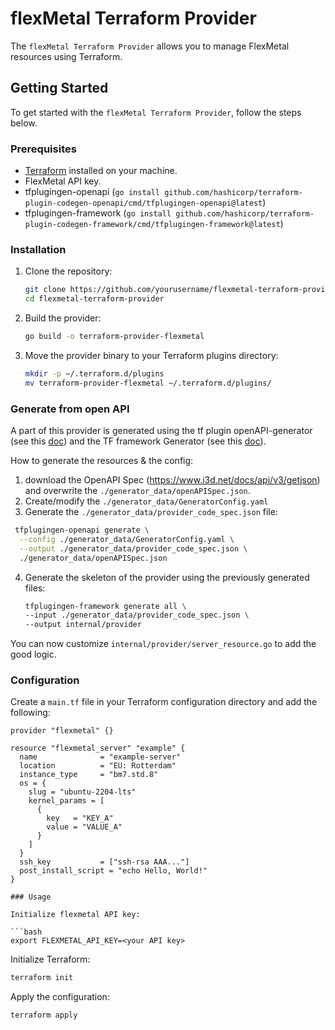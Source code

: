# flexMetal Terraform Provider

The `flexMetal Terraform Provider` allows you to manage FlexMetal resources using Terraform.

## Getting Started

To get started with the `flexMetal Terraform Provider`, follow the steps below.

### Prerequisites

- [Terraform](https://www.terraform.io/downloads.html) installed on your machine.
- FlexMetal API key.
- tfplugingen-openapi (`go install github.com/hashicorp/terraform-plugin-codegen-openapi/cmd/tfplugingen-openapi@latest`)
- tfplugingen-framework (`go install github.com/hashicorp/terraform-plugin-codegen-framework/cmd/tfplugingen-framework@latest`)

### Installation

1. Clone the repository:

    ```sh
    git clone https://github.com/yourusername/flexmetal-terraform-provider.git
    cd flexmetal-terraform-provider
    ```

2. Build the provider:

    ```sh
    go build -o terraform-provider-flexmetal
    ```

3. Move the provider binary to your Terraform plugins directory:

    ```sh
    mkdir -p ~/.terraform.d/plugins
    mv terraform-provider-flexmetal ~/.terraform.d/plugins/
    ```

### Generate from open API

A part of this provider is generated using the tf plugin openAPI-generator (see this [doc](https://developer.hashicorp.com/terraform/plugin/code-generation/openapi-generator)) and the TF framework Generator (see this [doc](https://developer.hashicorp.com/terraform/plugin/code-generation/framework-generator)).

How to generate the resources & the config:

1. download the OpenAPI Spec (https://www.i3d.net/docs/api/v3/getjson) and overwrite  the `./generator_data/openAPISpec.json`.
2. Create/modify the `./generator_data/GeneratorConfig.yaml`
3. Generate the `./generator_data/provider_code_spec.json` file: 
  ```bash
   tfplugingen-openapi generate \
    --config ./generator_data/GeneratorConfig.yaml \
    --output ./generator_data/provider_code_spec.json \
    ./generator_data/openAPISpec.json
   ```
4. Generate the skeleton of the provider using the previously generated files:
    ```bash
    tfplugingen-framework generate all \
    --input ./generator_data/provider_code_spec.json \
    --output internal/provider
    ```

You can now customize `internal/provider/server_resource.go` to add the good logic.

### Configuration

Create a `main.tf` file in your Terraform configuration directory and add the following:

```hcl
provider "flexmetal" {}

resource "flexmetal_server" "example" {
  name              = "example-server"
  location          = "EU: Rotterdam"
  instance_type     = "bm7.std.8"
  os = {
    slug = "ubuntu-2204-lts"
    kernel_params = [
      {
        key   = "KEY_A"
        value = "VALUE_A"
      }
    ]
  }
  ssh_key           = ["ssh-rsa AAA..."]
  post_install_script = "echo Hello, World!"
}

### Usage

Initialize flexmetal API key:

```bash
export FLEXMETAL_API_KEY=<your API key>
```

Initialize Terraform:

```bash
terraform init
```

Apply the configuration:

```bash
terraform apply
```
